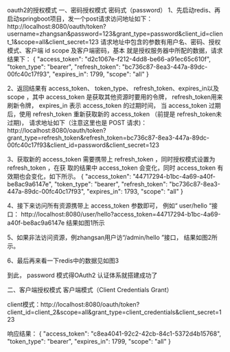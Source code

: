 oauth2的授权模式
一、密码授权模式 密码式（password）
1、先启动redis、再启动springboot项目，发一个post请求访问地址如下：
http://localhost:8080/oauth/token?username=zhangsan&password=123&grant_type=password&client_id=client_1&scope=all&client_secret=123
请求地址中包含的参数有用户名、密码、授权模式、客户端 id scope 及客户端密码，基本
就是授权服务器中所配的数据，请求结果下：
{
    "access_token": "d2c1067e-f212-4dd8-be66-a91ec65c610f",
    "token_type": "bearer",
    "refresh_token": "bc736c87-8ea3-447a-89dc-00fc40c17f93",
    "expires_in": 1799,
    "scope": "all"
}

2、返回结果有 access_token、 token_type、 refresh_token、expires_in以及scope ，其中 access_token 
是获取其他资源时要用的令牌， refresh_token用来刷新令牌， expires_in 表示 access_token 的过期时间，
当 access_token 过期后，使用 refresh_token 重新获取新的 access_token （前提是 refresh_token未过期)，
请求地址如下（注意这里也是 POST 请求)：
http://localhost:8080/oauth/token?grant_type=refresh_token&refresh_token=bc736c87-8ea3-447a-89dc-00fc40c17f93&client_id=password&client_secret=123

3、获取新的 access_token 需要携带上 refresh_token ，同时授权模式设置为 refresh_token ，在获
取的结果中 access_token 会变化，同时 access_token 有效期也会变化，如下所示。
{
    "access_token": "44717294-b1bc-4a69-a40f-be8ac9a6147e",
    "token_type": "bearer",
    "refresh_token": "bc736c87-8ea3-447a-89dc-00fc40c17f93",
    "expires_in": 1793,
    "scope": "all"
}

4、接下来访问所有资源携带上 access_token 参数即可， 例如“ user/hello “接口：
http://localhost:8080/user/hello?access_token=44717294-b1bc-4a69-a40f-be8ac9a6147e
结果如图1所示

5、如果非法访问资源，例zhangsan用户访“/admin/hello ”接口， 结果如图2所示。

6、最后再来看一下redis中的数据见如图3


到此， password 模式得OAuth2 认证体系就搭建成功了



二、客户端授权模式 客户端模式（Client Credentials Grant）

client模式：http://localhost:8080/oauth/token?client_id=client_2&scope=all&grant_type=client_credentials&client_secret=123

响应结果：
{
    "access_token": "c8ea4041-92c2-42cb-84c1-5372d4b15768",
    "token_type": "bearer",
    "expires_in": 1799,
    "scope": "all"
}

